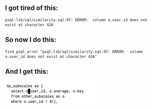 ## I got tired of this:

    psql:lib/sql/similarity.sql:97: ERROR:  column o.user_id does not exist at character 426
    
## So now I do this:

    find_psql_error "psql:lib/sql/similarity.sql:97: ERROR:  column o.user_id does not exist at character 426"
    
## And I get this:

![screen shot](http://github.com/jaylevitt/find_psql_error/raw/master/screen-shot.png)